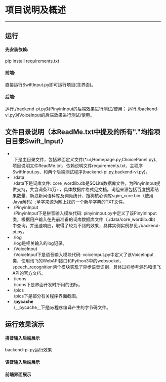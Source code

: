 # 项目说明及概述

---
## 运行
#### 先安装依赖:
pip install requirements.txt
#### 前端:
直接运行SwiftInput.py即可运行项目(含界面)。
#### 后端:
运行./backend-pi.py对PinyinInput的后端效果进行测试/使用；
运行./backend-vi.py对VoiceInput的后端效果进行测试/使用。

## 文件目录说明（本ReadMe.txt中提及的所有"."均指项目目录Swift_Input）
- .  
.下是主目录文件，包括界面定义文件(*.ui,Homepage.py,ChoicePanel.py)、项目说明文件ReadMe.txt、依赖说明文件requirements.txt、主程序SwiftInput.py、和两个后端测试程序(backend-pi.py,backend-vi.py)。
- ./data  
./data下是词库文件: core_wordlib.db是SQLite数据库文件，为PinyinInput提供支持，共含词条74万+，具体数据库格式见文档。词组来源包括百度搜索结果数量、新浪新闻语料库及词频统计、搜狗核心词库sgim_core.bin（使用Java解码）;单字来源为网上找的一个新华字典的TXT文件。
- ./PinyinInput  
./PinyinInput下是拼音输入模块代码: pinyininput.py中定义了该PinyinInput类，根据用户输入在先前准备的词库数据库文件（./data/core_wordlib.db）中查询，并迅速响应，取得了较为不错的效果，具体实例实例参见./backend-pi.py。
- ./log  
./log是相关输入的log记录。
- ./VoiceInput  
./VoiceInput下是语音输入模块代码: voiceinput.py中定义了该VoiceInput类，使用讯飞的WebAPI接口和Python3中的websocket、speech_recognition两个模块实现了异步语音识别，具体过程参考源码和讯飞API的官方文档。
- ./icons  
./icons下是界面开发时所用的图标。
- ./pics  
./pics下是部分有关程序界面截图。
- ./__pycache__  
./__pycache__下是py程序编译产生的字节码文件。

## 运行效果演示
#### 拼音输入后端展示
[]()
<font align="center">backend-pi.py运行效果</font>
#### 语音输入后端展示

#### 前端界面展示

